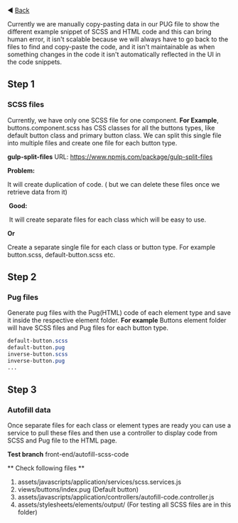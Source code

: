 ◀️ [Back](https://gitlab.com/SUSE-UIUX/eos/wikis/home#investigations)


Currently we are manually copy-pasting data in our PUG file to show the different example snippet of SCSS and HTML code and this can bring human error, it isn't scalable because we will always have to go back to the files to find and copy-paste the code, and it isn't maintainable as when something changes in the code it isn't automatically reflected in the UI in the code snippets. 

## Step 1
### SCSS files

Currently, we have only one SCSS file for one component. **For Example**, buttons.component.scss has CSS classes for all the buttons types, like default button class and primary button class. We can split this single file into multiple files and create one file for each button type. 

**gulp-split-files** URL: https://www.npmjs.com/package/gulp-split-files 

**Problem:**

It will create duplication of code. ( but we can delete these files once we retrieve data from it)

** Good:**

 It will create separate files for each class which will be easy to use.

**Or**

Create a separate single file for each class or button type. 
For example button.scss, default-button.scss etc.

## Step 2
### Pug files
Generate pug files with the Pug(HTML) code of each element type and save it inside the respective element folder.
**For example** Buttons element folder will have SCSS files and Pug files for each button type.

```scss
default-button.scss
default-button.pug
inverse-button.scss
inverse-button.pug
...
```
## Step 3
### Autofill data

Once separate files for each class or element types are ready you can use a service to pull these files and then use a controller to display code from SCSS and Pug file to the HTML page.

**Test branch**
front-end/autofill-scss-code

** Check following files **
1. assets/javascripts/application/services/scss.services.js
2. views/buttons/index.pug (Default button)
3. assets/javascripts/application/controllers/autofill-code.controller.js
4. assets/stylesheets/elements/output/ (For testing all SCSS files are in this folder)


